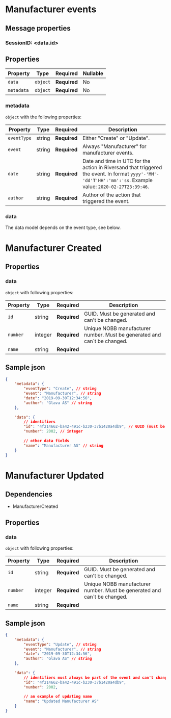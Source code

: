 # Manufacturer events

## Message properties

### SessionID: 	<data.id>

## Properties

| Property              | Type     | Required     | Nullable |
| --------------------- | -------- | ------------ | -------- |
| `data`                | `object` | **Required** | No       |
| `metadata`            | `object` | **Required** | No       |

### metadata

`object` with the following properties:

| Property          | Type    | Required     | Description |
| ------------------| ------- | ------------ | ------- |
| `eventType`       | string  | **Required** | Either "Create" or "Update".
| `event`           | string  | **Required** | Always "Manufacturer" for manufacturer events.
| `date`            | string  | **Required** | Date and time in UTC for the action in Riversand that triggered the event. In format `yyyy'-'MM'-'dd'T'HH':'mm':'ss`. Example value: `2020-02-27T23:39:46`.
| `author`          | string  | **Required** | Author of the action that triggered the event.

### data
The data model depends on the event type, see below.

# Manufacturer Created 


## Properties
### data

`object` with following properties:

| Property                | Type    | Required     | Description |
| ----------------------- | ------- | ------------ | ------- |
| `id`                    | string  | **Required** | GUID. Must be generated and can't be changed.
| `number`			      | integer | **Required** | Unique NOBB manufacturer number. Must be generated and can´t be  changed.
| `name`          		  | string  | **Required** | 



## Sample json

```json
{
	"metadata": {
		"eventType": "Create", // string
		"event": "Manufacturer", // string
		"date": "2019-09-30T12:34:56",
		"author": "Glava AS" // string
	},
	
	"data": {
		// identifiers
		"id": "4f214662-ba42-491c-b230-37b1420a4db9", // GUID (must be generated and can't be changed)
		"number": 2002, // integer
		
		// other data fields
		"name": "Manufacturer AS" // string
	}
}

```

# Manufacturer Updated 

## Dependencies
- ManufacturerCreated

## Properties
### data

`object` with following properties:

| Property                | Type    | Required     | Description |
| ----------------------- | ------- | ------------ | ------- |
| `id`                    | string  | **Required** | GUID. Must be generated and can't be changed.
| `number`			      | integer | **Required** | Unique NOBB manufacturer number. Must be generated and can´t be  changed.
| `name`          		  | string  | **Required** | 



## Sample json

```json
{
	"metadata": {
		"eventType": "Update", // string
		"event": "Manufacturer", // string
		"date": "2019-09-30T12:34:56",
		"author": "Glava AS" // string
	},
	
	"data": {
		// identifiers must always be part of the event and can't change value
		"id": "4f214662-ba42-491c-b230-37b1420a4db9",
		"number": 2002,
		
		// an example of updating name
		"name": "Updated Manufacturer AS"
	}
}


```
